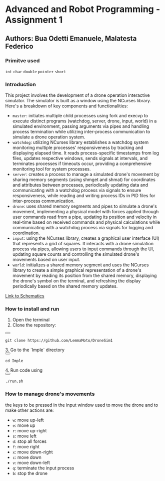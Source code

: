 # Advanced and Robot Programming - Assignment 1 #
## Authors: Bua Odetti Emanuele, Malatesta Federico ##
### Primitve used ###
`int` `char` `double` `pointer` `short` 

### Introduction ###
This project involves the development of a drone operation interactive simulator. The simulator is built as a window using the NCurses library. Here's a breakdown of key components and functionalities:
* `master`: initiates multiple child processes using fork and execvp to execute distinct programs (watchdog, server, drone, input, world) in a simulated environment, passing arguments via pipes and handling process termination while utilizing inter-process communication to simulate a drone operation system.
* `watchdog`: utilizing NCurses library establishes a watchdog system monitoring multiple processes' responsiveness by tracking and displaying elapsed time. It reads process-specific timestamps from log files, updates respective windows, sends signals at intervals, and terminates processes if timeouts occur, providing a comprehensive monitoring tool for system processes.
* `server`: creates a process to manage a simulated drone's movement by sharing memory segments (using shmget and shmat) for coordinates and attributes between processes, periodically updating data and communicating with a watchdog process via signals to ensure responsiveness, while reading and writing process IDs in PID files for inter-process communication. 
* `drone`: uses shared memory segments and pipes to simulate a drone's movement, implementing a physical model with forces applied through user commands read from a pipe, updating its position and velocity in real-time based on received commands and physical calculations while communicating with a watchdog process via signals for logging and coordination.
* `input`: using the NCurses library, creates a graphical user interface (UI) that represents a grid of squares. It interacts with a drone simulation process via pipes, allowing users to input commands through the UI, updating square counts and controlling the simulated drone's movements based on user input.
* `world`: initializes a shared memory segment and uses the NCurses library to create a simple graphical representation of a drone's movement by reading its position from the shared memory, displaying the drone's symbol on the terminal, and refreshing the display periodically based on the shared memory updates.

[Link to Schematics](https://github.com/LemmaMoto/DroneSim1/blob/main/Arp%20schematics.pdf)



### How to install and run ###
1. Open the terminal
2. Clone the repository:
<div>
  <button onclick="copyCode()"></button>
</div>
<pre><code id="codeBlock">git clone https://github.com/LemmaMoto/DroneSim1
</code></pre>
3. Go to the `Imple` directory 
<div>
  <button onclick="copyCode()"></button>
</div>
<pre><code id="codeBlock">cd Imple 
</code></pre>
4. Run code using 
<div>
  <button onclick="copyCode()"></button>
</div>
<pre><code id="codeBlock">./run.sh
</code></pre>

### How to manage drone's movements ###
the keys to be pressed in the input window used to move the drone and to make other actions are:
* `w`: move up-left
* `e`: move up
* `r`: move up-right
* `s`: move left
* `d`: stop all forces 
* `f`: move right
* `x`: move down-right
* `c`: move down
* `v`: move down-left
* `q`: terminate the input process
* `b`: stop the drone 

